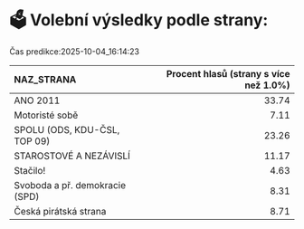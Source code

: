 # 🗳️ Volební výsledky podle strany:

Čas predikce:2025-10-04_16:14:23

| NAZ_STRANA                     |   Procent hlasů (strany s více než 1.0%) |
|:-------------------------------|-----------------------------------------:|
| ANO 2011                       |                                    33.74 |
| Motoristé sobě                 |                                     7.11 |
| SPOLU (ODS, KDU-ČSL, TOP 09)   |                                    23.26 |
| STAROSTOVÉ A NEZÁVISLÍ         |                                    11.17 |
| Stačilo!                       |                                     4.63 |
| Svoboda a př. demokracie (SPD) |                                     8.31 |
| Česká pirátská strana          |                                     8.71 |